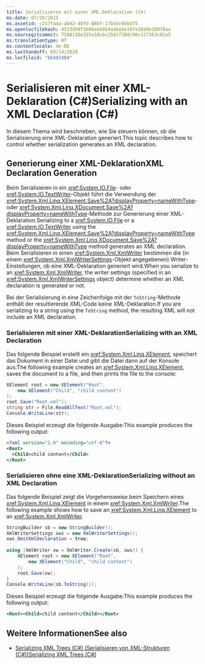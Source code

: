 ```yaml
---
title: Serialisieren mit einer XML-Deklaration (C#)
ms.date: 07/20/2015
ms.assetid: c237fa4a-a042-40fd-886f-17b54c66bb75
ms.openlocfilehash: 4533d69f2b0bee68b4adee6e18fe28dde18078ae
ms.sourcegitcommit: 7588136e355e10cbc2582f389c90c127363c02a5
ms.translationtype: HT
ms.contentlocale: de-DE
ms.lasthandoff: 03/14/2020
ms.locfileid: "66483484"
---
```

# <a name="serializing-with-an-xml-declaration-c"></a><span data-ttu-id="cef14-102">Serialisieren mit einer XML-Deklaration (C#)</span><span class="sxs-lookup"><span data-stu-id="cef14-102">Serializing with an XML Declaration (C#)</span></span>
<span data-ttu-id="cef14-103">In diesem Thema wird beschrieben, wie Sie steuern können, ob die Serialisierung eine XML-Deklaration generiert.</span><span class="sxs-lookup"><span data-stu-id="cef14-103">This topic describes how to control whether serialization generates an XML declaration.</span></span>  
  
## <a name="xml-declaration-generation"></a><span data-ttu-id="cef14-104">Generierung einer XML-Deklaration</span><span class="sxs-lookup"><span data-stu-id="cef14-104">XML Declaration Generation</span></span>  
 <span data-ttu-id="cef14-105">Beim Serialisieren in ein <xref:System.IO.File>- oder <xref:System.IO.TextWriter>-Objekt führt die Verwendung der <xref:System.Xml.Linq.XElement.Save%2A?displayProperty=nameWithType>- oder <xref:System.Xml.Linq.XDocument.Save%2A?displayProperty=nameWithType>-Methode zur Generierung einer XML-Deklaration.</span><span class="sxs-lookup"><span data-stu-id="cef14-105">Serializing to a <xref:System.IO.File> or a <xref:System.IO.TextWriter> using the <xref:System.Xml.Linq.XElement.Save%2A?displayProperty=nameWithType> method or the <xref:System.Xml.Linq.XDocument.Save%2A?displayProperty=nameWithType> method generates an XML declaration.</span></span> <span data-ttu-id="cef14-106">Beim Serialisieren in einen <xref:System.Xml.XmlWriter> bestimmen die (in einem <xref:System.Xml.XmlWriterSettings>-Objekt angegebenen) Writer-Einstellungen, ob eine XML-Deklaration generiert wird.</span><span class="sxs-lookup"><span data-stu-id="cef14-106">When you serialize to an <xref:System.Xml.XmlWriter>, the writer settings (specified in an <xref:System.Xml.XmlWriterSettings> object) determine whether an XML declaration is generated or not.</span></span>  
  
 <span data-ttu-id="cef14-107">Bei der Serialisierung in eine Zeichenfolge mit der `ToString`-Methode enthält der resultierende XML-Code keine XML-Deklaration.</span><span class="sxs-lookup"><span data-stu-id="cef14-107">If you are serializing to a string using the `ToString` method, the resulting XML will not include an XML declaration.</span></span>  
  
### <a name="serializing-with-an-xml-declaration"></a><span data-ttu-id="cef14-108">Serialisieren mit einer XML-Deklaration</span><span class="sxs-lookup"><span data-stu-id="cef14-108">Serializing with an XML Declaration</span></span>  
 <span data-ttu-id="cef14-109">Das folgende Beispiel erstellt ein <xref:System.Xml.Linq.XElement>, speichert das Dokument in einer Datei und gibt die Datei dann auf der Konsole aus:</span><span class="sxs-lookup"><span data-stu-id="cef14-109">The following example creates an <xref:System.Xml.Linq.XElement>, saves the document to a file, and then prints the file to the console:</span></span>  
  
```csharp  
XElement root = new XElement("Root",  
    new XElement("Child", "child content")  
);  
root.Save("Root.xml");  
string str = File.ReadAllText("Root.xml");  
Console.WriteLine(str);  
```  
  
 <span data-ttu-id="cef14-110">Dieses Beispiel erzeugt die folgende Ausgabe:</span><span class="sxs-lookup"><span data-stu-id="cef14-110">This example produces the following output:</span></span>  
  
```xml  
<?xml version="1.0" encoding="utf-8"?>  
<Root>  
  <Child>child content</Child>  
</Root>  
```  
  
### <a name="serializing-without-an-xml-declaration"></a><span data-ttu-id="cef14-111">Serialisieren ohne eine XML-Deklaration</span><span class="sxs-lookup"><span data-stu-id="cef14-111">Serializing without an XML Declaration</span></span>  
 <span data-ttu-id="cef14-112">Das folgende Beispiel zeigt die Vorgehensweise beim Speichern eines <xref:System.Xml.Linq.XElement> in einem <xref:System.Xml.XmlWriter>.</span><span class="sxs-lookup"><span data-stu-id="cef14-112">The following example shows how to save an <xref:System.Xml.Linq.XElement> to an <xref:System.Xml.XmlWriter>.</span></span>  
  
```csharp  
StringBuilder sb = new StringBuilder();  
XmlWriterSettings xws = new XmlWriterSettings();  
xws.OmitXmlDeclaration = true;  
  
using (XmlWriter xw = XmlWriter.Create(sb, xws)) {  
    XElement root = new XElement("Root",  
        new XElement("Child", "child content")  
    );  
    root.Save(xw);  
}  
Console.WriteLine(sb.ToString());  
```  
  
 <span data-ttu-id="cef14-113">Dieses Beispiel erzeugt die folgende Ausgabe:</span><span class="sxs-lookup"><span data-stu-id="cef14-113">This example produces the following output:</span></span>  
  
```xml  
<Root><Child>child content</Child></Root>  
```  
  
## <a name="see-also"></a><span data-ttu-id="cef14-114">Weitere Informationen</span><span class="sxs-lookup"><span data-stu-id="cef14-114">See also</span></span>

- [<span data-ttu-id="cef14-115">Serializing XML Trees (C#) (Serialisieren von XML-Strukturen (C#))</span><span class="sxs-lookup"><span data-stu-id="cef14-115">Serializing XML Trees (C#)</span></span>](serializing-to-files-textwriters-and-xmlwriters.md)
